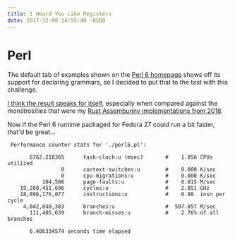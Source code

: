```yaml
---
title: I Heard You Like Registers
date: 2017-12-08 14:55:48 -0500
---
```

# Perl
The default tab of examples shown on the [Perl 6 homepage][perl6home] shows off
its support for declaring grammars, so I decided to put that to the test with
this challenge.

[I think the result speaks for itself][perl6], especially when compared against
the monstrosities that were my [Rust Assembunny implementations from
2016][assembunny].

Now if the Perl 6 runtime packaged for Fedora 27 could run a bit faster, that'd
be great…

     Performance counter stats for './perl6.pl':

           6762.218365      task-clock:u (msec)       #    1.056 CPUs utilized
                     0      context-switches:u        #    0.000 K/sec
                     0      cpu-migrations:u          #    0.000 K/sec
               104,506      page-faults:u             #    0.015 M/sec
        19,280,451,696      cycles:u                  #    2.851 GHz
        18,896,176,077      instructions:u            #    0.98  insn per cycle
         4,042,840,383      branches:u                #  597.857 M/sec
           111,405,639      branch-misses:u           #    2.76% of all branches

           6.406334574 seconds time elapsed

[assembunny]: https://github.com/slyfoxza/advent-of-code/blob/96235cdbcbf1fa5d0a3cdf135d5d49df3a4100ae/2016/day25.rs
[perl6]: https://github.com/slyfoxza/advent-of-code/blob/96235cdbcbf1fa5d0a3cdf135d5d49df3a4100ae/2017/08/perl6.pl
[perl6home]: https://perl6.org/
